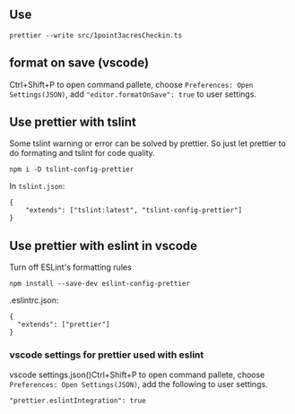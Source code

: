 ## Use

```
prettier --write src/1point3acresCheckin.ts
```

## format on save (vscode)

Ctrl+Shift+P to open command pallete, choose `Preferences: Open Settings(JSON)`, add `"editor.formatOnSave": true` to user settings.

## Use prettier with tslint

Some tslint warning or error can be solved by prettier. So just let prettier to do formating and tslint for code quality.

```
npm i -D tslint-config-prettier
```

In `tslint.json`:

```
{
    "extends": ["tslint:latest", "tslint-config-prettier"]
}
```

## Use prettier with eslint in vscode

Turn off ESLint's formatting rules

```
npm install --save-dev eslint-config-prettier
```

.eslintrc.json:

```
{
  "extends": ["prettier"]
}
```

### vscode settings for prettier used with eslint

vscode settings.json()Ctrl+Shift+P to open command pallete, choose `Preferences: Open Settings(JSON)`, add the following to user settings.

```
"prettier.eslintIntegration": true
```